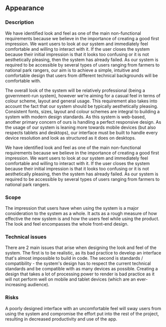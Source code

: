 ## Appearance

### Description

We have identified look and feel as one of the main non-functional requirements because we believe in the importance of creating a good first impression. We want users to look at our system and immediately feel comfortable and willing to interact with it. If the user closes the system because their initial impression is that it looks too confusing or it is not aesthetically pleasing, then the system has already failed. As our system is required to be accessible by several types of users ranging from farmers to national park rangers, our aim is to achieve a simple, intuitive and comfortable design that users from  different technical backgrounds will be comfortable with.

The overall look of the system will be relatively professional (being a government-run system), however we're aiming for a casual feel in terms of colour scheme, layout and general usage. This requirement also takes into account the fact that our system should be typically aesthetically pleasing. Consistent fonts, sizes, layout and colour schemes are integral to building a system with modern design standards. As this system is web-based, another primary concern of ours is handling a perfect responsive design. As the usage of our system is leaning more towards mobile devices (but also respects tablets and desktops), our interface must be built to handle every device resolution and look as structured as it does on desktops.

We have identified look and feel as one of the main non-functional requirements because we believe in the importance of creating a good first impression. We want users to look at our system and immediately feel comfortable and willing to interact with it. If the user closes the system because their initial impression is that it looks too confusing or it is not aesthetically pleasing, then the system has already failed. As our system is required to be accessible by several types of users ranging from farmers to national park rangers.

### Scope

The impression that users have when using the system is a major consideration to the system as a whole. It acts as a rough measure of how effective the new system is and how the users feel while using the product. The look and feel encompasses the whole front-end design.

### Technical issues

There are 2 main issues that arise when designing the look and feel of the system. The first is to be realistic, as its bad practice to develop an interface that's almost impossible to build in code. The second is standards / compatibility - the system's design has to respect the current technical standards and be compatible with as many devices as possible. Creating a design that takes a lot of processing power to render is bad practice as it will not perform well on mobile and tablet devices (which are an ever-increasing audience).

### Risks

A poorly designed interface with an uncomfortable feel will sway users from using the system and compromise the effort put into the rest of the project, resulting in decreased productivity and use of the app.